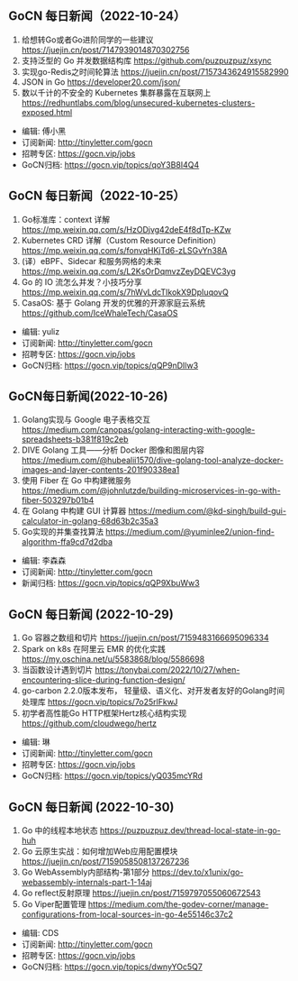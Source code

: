 ## GoCN 每日新闻（2022-10-24）

1. 给想转Go或者Go进阶同学的一些建议 https://juejin.cn/post/7147939014870302756
2. 支持泛型的 Go 并发数据结构库 https://github.com/puzpuzpuz/xsync
3. 实现go-Redis之时间轮算法 https://juejin.cn/post/7157343624915582990
4. JSON in Go https://developer20.com/json/
5. 数以千计的不安全的 Kubernetes 集群暴露在互联网上 https://redhuntlabs.com/blog/unsecured-kubernetes-clusters-exposed.html

- 编辑: 傅小黑
- 订阅新闻: http://tinyletter.com/gocn
- 招聘专区: https://gocn.vip/jobs
- GoCN归档: https://gocn.vip/topics/qoY3B8I4Q4

## GoCN 每日新闻（2022-10-25）

1. Go标准库：context 详解 https://mp.weixin.qq.com/s/HzODjvg42deE4f8dTp-KZw
2. Kubernetes CRD 详解（Custom Resource Definition）https://mp.weixin.qq.com/s/fonvqHKjTd6-zLSGvYn38A
3. (译）eBPF、Sidecar 和服务网格的未来 https://mp.weixin.qq.com/s/L2KsOrDqmvzZeyDQEVC3yg
4. Go 的 IO 流怎么并发？小技巧分享 https://mp.weixin.qq.com/s/7hWvLdcTIkokX9DpIuqovQ
5. CasaOS: 基于 Golang 开发的优雅的开源家庭云系统 https://github.com/IceWhaleTech/CasaOS

- 编辑: yuliz
- 订阅新闻: http://tinyletter.com/gocn
- 招聘专区: https://gocn.vip/jobs
- GoCN归档: https://gocn.vip/topics/qQP9nDIlw3


## GoCN每日新闻(2022-10-26)

1. Golang实现与 Google 电子表格交互 https://medium.com/canopas/golang-interacting-with-google-spreadsheets-b381f819c2eb
2. DIVE Golang 工具——分析 Docker 图像和图层内容 https://medium.com/@hubealii1570/dive-golang-tool-analyze-docker-images-and-layer-contents-201f90338ea1
3. 使用 Fiber 在 Go 中构建微服务 https://medium.com/@johnlutzde/building-microservices-in-go-with-fiber-503297b01b4
4. 在 Golang 中构建 GUI 计算器 https://medium.com/@kd-singh/build-gui-calculator-in-golang-68d63b2c35a3
5. Go实现的并集查找算法 https://medium.com/@yuminlee2/union-find-algorithm-ffa9cd7d2dba

- 编辑: 李森森
- 订阅新闻: http://tinyletter.com/gocn
- 新闻归档: https://gocn.vip/topics/qQP9XbuWw3

## GoCN 每日新闻 (2022-10-29)

1. Go 容器之数组和切片 https://juejin.cn/post/7159483166695096334
2. Spark on k8s 在阿里云 EMR 的优化实践 https://my.oschina.net/u/5583868/blog/5586698
3. 当函数设计遇到切片 https://tonybai.com/2022/10/27/when-encountering-slice-during-function-design/
4. go-carbon 2.2.0版本发布， 轻量级、语义化、对开发者友好的Golang时间处理库 https://gocn.vip/topics/7o25rlFkwJ
5. 初学者高性能Go HTTP框架Hertz核心结构实现 https://github.com/cloudwego/hertz

- 编辑: 琳 
- 订阅新闻: http://tinyletter.com/gocn
- 招聘专区: https://gocn.vip/jobs
- GoCN归档: https://gocn.vip/topics/yQ035mcYRd

## GoCN 每日新闻 (2022-10-30)

1. Go 中的线程本地状态 https://puzpuzpuz.dev/thread-local-state-in-go-huh 
2. Go 云原生实战：如何增加Web应用配置模块 https://juejin.cn/post/7159058508137267236 
3. Go WebAssembly内部结构-第1部分 https://dev.to/x1unix/go-webassembly-internals-part-1-14aj 
4. Go reflect反射原理 https://juejin.cn/post/7159797055060672543 
5. Go Viper配置管理 https://medium.com/the-godev-corner/manage-configurations-from-local-sources-in-go-4e55146c37c2 

- 编辑: CDS
- 订阅新闻: http://tinyletter.com/gocn
- 招聘专区: https://gocn.vip/jobs
- GoCN归档: https://gocn.vip/topics/dwnyYOc5Q7
